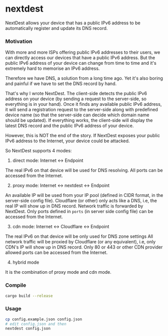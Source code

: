 # nextdest

NextDest allows your device that has a public IPv6 address to be automatically register and update its DNS record.

### Motivation
With more and more ISPs offering public IPv6 addresses to their users, we can directly access our devices that have a public IPv6 address. But the public IPv6 address of your device can change from time to time and it's extremely hard to memorise an IPv6 address. 

Therefore we have DNS, a solution from a long time ago. Yet it's also boring and painful if we have to set the DNS record by hand.

That's why I wrote NextDest. The client-side detects the public IPv6 address on your device (by sending a request to the server-side, so everything is in your hand). Once it finds any available public IPv6 address, it will send a registration request to the server-side along with predefined device name (so that the server-side can decide which domain name should be updated). If everything works, the client-side will display the latest DNS record and the public IPv6 address of your device.

However, this is NOT the end of the story. If NextDest exposes your public IPv6 address to the Internet, your device could be attacked. 

So NextDest supports 4 modes:

1. direct mode: Internet <-> Endpoint

The real IPv6 on that device will be used for DNS resolving. 
All ports can be accessed from the Internet.

2. proxy mode: Internet <-> nextdest <-> Endpoint

An available IP will be used from your IP pool (defined in CIDR format, in the server-side config file).
Cloudflare (or other) only acts like a DNS, i.e, the real IP will show up in DNS record.
Network traffic is forwarded by NextDest.
Only ports defined in `ports` (in server side config file) can be accessed from the Internet.

3. cdn mode: Internet <-> Cloudflare <-> Endpoint

The real IPv6 on that device will be only used for DNS zone settings
All network traffic will be proxied by Cloudflare (or any equivalent), i.e, only CDN's IP will show up in DNS record.
Only 80 or 443 or other CDN provider allowed ports can be accessed from the Internet.

4. hybrid mode

It is the combination of proxy mode and cdn mode.

### Compile
```bash
cargo build --release
```

### Usage
```bash
cp config.example.json config.json
# edit config.json and then
nextdest config.json
```
